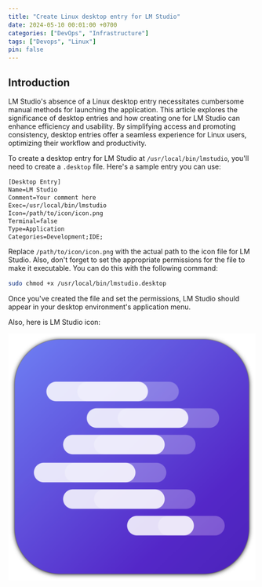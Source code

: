 ```yaml
---
title: "Create Linux desktop entry for LM Studio"
date: 2024-05-10 00:01:00 +0700
categories: ["DevOps", "Infrastructure"]
tags: ["Devops", "Linux"]
pin: false
---
```


## Introduction

LM Studio's absence of a Linux desktop entry necessitates cumbersome manual methods for launching the application. This article explores the significance of desktop entries and how creating one for LM Studio can enhance efficiency and usability. By simplifying access and promoting consistency, desktop entries offer a seamless experience for Linux users, optimizing their workflow and productivity.

To create a desktop entry for LM Studio at `/usr/local/bin/lmstudio`, you'll need to create a `.desktop` file. Here's a sample entry you can use:

```plaintext
[Desktop Entry]
Name=LM Studio
Comment=Your comment here
Exec=/usr/local/bin/lmstudio
Icon=/path/to/icon/icon.png
Terminal=false
Type=Application
Categories=Development;IDE;
```

Replace `/path/to/icon/icon.png` with the actual path to the icon file for LM Studio. Also, don't forget to set the appropriate permissions for the file to make it executable. You can do this with the following command:

```bash
sudo chmod +x /usr/local/bin/lmstudio.desktop
```

Once you've created the file and set the permissions, LM Studio should appear in your desktop environment's application menu.

Also, here is LM Studio icon:

![lmstudio.webp](/assets/img/lmstudio.webp)
